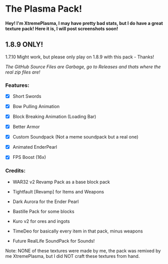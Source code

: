 # The Plasma Pack!

#### Hey! I'm XtremePlasma, I may have pretty bad stats, but I do have a great texture pack! Here it is, I will post screenshots soon!

## 1.8.9 ONLY!

1.7.10 Might work, but please only play on 1.8.9 with this pack - Thanks!

*The GitHub Source Files are Garbage, go to Releases and thats where the real zip files are!*

### Features:

- [x] Short Swords

- [x] Bow Pulling Animation

- [x] Block Breaking Animation (Loading Bar)

- [x] Better Armor

- [x] Custom Soundpack (Not a meme soundpack but a real one)

- [x] Animated EnderPearl

- [x] FPS Boost (16x)

### Credits:

- WAR32 v2 Revamp Pack as a base block pack

- Tightfault [Revamp] for Items and Weapons

- Dark Aurora for the Ender Pearl

- Bastille Pack for some blocks

- Kuro v2 for ores and ingots

- TimeDeo for basically every item in that pack, minus weapons

- Future RealLife SoundPack for Sounds!

Note:
NONE of these textures were made by me, the pack was remixed by me XtremePlasma, but I did NOT craft these textures from hand.

